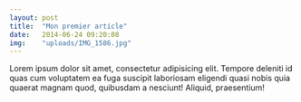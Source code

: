 ```yaml
---
layout: post
title:  "Mon premier article"
date:   2014-06-24 09:20:08
img:    "uploads/IMG_1586.jpg"
---
```


Lorem ipsum dolor sit amet, consectetur adipisicing elit. Tempore deleniti id quas cum voluptatem ea fuga suscipit laboriosam eligendi quasi nobis quia quaerat magnam quod, quibusdam a nesciunt! Aliquid, praesentium!